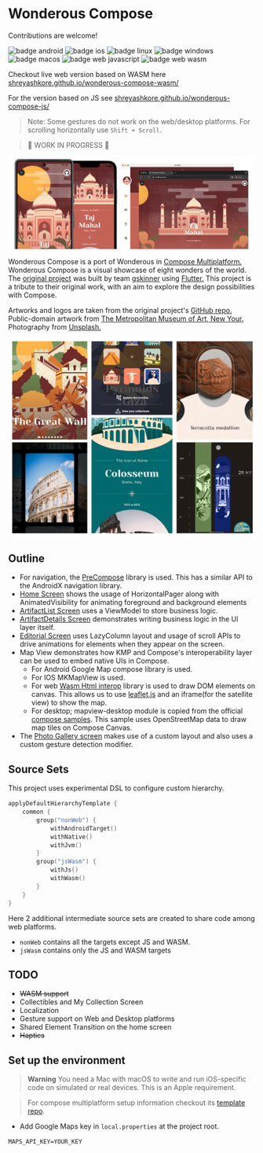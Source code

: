 # Wonderous Compose

Contributions are welcome!

![badge android][badge-android]
![badge ios][badge-ios]
![badge linux][badge-linux]
![badge windows][badge-windows]
![badge macos][badge-macos]
![badge web javascript][badge-js]
![badge web wasm][badge-wasm]

Checkout live web version based on WASM here
[shreyashkore.github.io/wonderous-compose-wasm/](https://shreyashkore.github.io/wonderous-compose-wasm/)

For the version based on JS see
[shreyashkore.github.io/wonderous-compose-js/](https://shreyashkore.github.io/wonderous-compose-js/)

> Note: Some gestures do not work on the web/desktop platforms. For scrolling horizontally
> use `Shift + Scroll`.

> 🚧 WORK IN PROGRESS 🚧

[![Banner](./readme_images/banner.png)](https://youtube.com/shorts/f-wM_MCiQmo?feature=share)

Wonderous Compose is a port of Wonderous
in [Compose Multiplatform.](https://www.jetbrains.com/lp/compose-multiplatform/)
Wonderous Compose is a visual showcase of eight wonders of the world.
The [original project](https://flutter.gskinner.com/wonderous/) was built
by team [gskinner](https://gskinner.com/flutter/)
using [Flutter.](https://flutter.dev/) This project is a tribute to their original
work, with an aim to explore the design possibilities with Compose.

Artworks and logos are taken from the original
project's [GitHub repo.](https://github.com/gskinnerTeam/flutter-wonderous-app)
Public-domain artwork from
[The Metropolitan Museum of Art, New Your.](https://www.metmuseum.org/about-the-met/policies-and-documents/open-access")
Photography from [Unsplash.](https://unsplash.com/@gskinner/collections)

![Wonderous Collage](./readme_images/wonderous_collage.png)

## Outline

* For navigation, the [PreCompose](https://github.com/Tlaster/PreCompose/) library is used. This has
  a similar API to the AndroidX navigation
  library.
* [Home Screen](composeApp/src/commonMain/kotlin/ui/screens/home/HomeScreen.kt) shows the usage of
  HorizontalPager along with AnimatedVisibility for animating
  foreground and background elements
* [ArtifactList Screen](composeApp/src/commonMain/kotlin/ui/screens/ArtifactListScreen.kt) uses a
  ViewModel to store business logic.
* [ArtifactDetails Screen](composeApp/src/commonMain/kotlin/ui/screens/ArtifactDetailsScreen.kt)
  demonstrates writing business logic in the UI layer itself.
* [Editorial Screen](composeApp/src/commonMain/kotlin/ui/screens/EditorialScreen.kt) uses LazyColumn
  layout and usage of scroll APIs to
  drive animations for elements
  when they appear on the screen.
* Map View demonstrates how KMP and Compose's interoperability layer can be used to embed native UIs
  in Compose.
    * For Android Google Map compose library is used.
    * For IOS MKMapView is used.
    * For web [Wasm Html interop](https://github.com/Hamamas/Kotlin-Wasm-Html-Interop) library is
      used to draw DOM elements on canvas. This allows us to
      use [leaflet.js](https://leafletjs.com/) and an iframe(for the satellite view) to show the
      map.
    * For desktop; mapview-desktop module is
      copied from the official
      [compose samples](https://github.com/JetBrains/compose-multiplatform/tree/master/examples/imageviewer/mapview-desktop).
      This sample uses OpenStreetMap data to draw map tiles on Compose Canvas.
* The [Photo Gallery screen](composeApp/src/commonMain/kotlin/ui/screens/PhotoGalleryScreen.kt)
  makes use of a custom layout and also uses a custom gesture detection
  modifier.

## Source Sets

This project uses experimental DSL to configure custom hierarchy.

```kotlin
applyDefaultHierarchyTemplate {
    common {
        group("nonWeb") {
            withAndroidTarget()
            withNative()
            withJvm()
        }
        group("jsWasm") {
            withJs()
            withWasm()
        }
    }
}
```

Here 2 additional intermediate source sets are created to share code among web platforms.

- `nonWeb` contains all the targets except JS and WASM.
- `jsWasm` contains only the JS and WASM targets

## TODO

* ~~WASM support~~
* Collectibles and My Collection Screen
* Localization
* Gesture support on Web and Desktop platforms
* Shared Element Transition on the home screen
* ~~Haptics~~

## Set up the environment

> **Warning**
> You need a Mac with macOS to write and run iOS-specific code on simulated or real devices.
> This is an Apple requirement.

> For compose multiplatform setup information
> checkout its [template repo](https://github.com/JetBrains/compose-multiplatform-template).

- Add Google Maps key in `local.properties` at the project root.

```properties
MAPS_API_KEY=YOUR_KEY
```

[badge-android]: http://img.shields.io/badge/platform-android-6EDB8D.svg?style=flat

[badge-ios]: http://img.shields.io/badge/platform-ios-CDCDCD.svg?style=flat

[badge-js]: http://img.shields.io/badge/platform-js-F8DB5D.svg?style=flat

[badge-jvm]: http://img.shields.io/badge/platform-jvm-DB413D.svg?style=flat

[badge-linux]: http://img.shields.io/badge/platform-linux-2D3F6C.svg?style=flat

[badge-windows]: http://img.shields.io/badge/platform-windows-4D76CD.svg?style=flat

[badge-macos]: http://img.shields.io/badge/platform-macos-111111.svg?style=flat

[badge-wasm]: https://img.shields.io/badge/platform-wasm-624FE8.svg?style=flat
